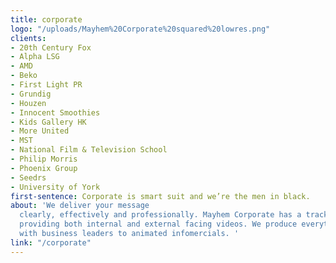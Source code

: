 ```yaml
---
title: corporate
logo: "/uploads/Mayhem%20Corporate%20squared%20lowres.png"
clients:
- 20th Century Fox
- Alpha LSG
- AMD
- Beko
- First Light PR
- Grundig
- Houzen
- Innocent Smoothies
- Kids Gallery HK
- More United
- MST
- National Film & Television School
- Philip Morris
- Phoenix Group
- Seedrs
- University of York
first-sentence: Corporate is smart suit and we’re the men in black.
about: 'We deliver your message
  clearly, effectively and professionally. Mayhem Corporate has a track record of
  providing both internal and external facing videos. We produce everything from interviews
  with business leaders to animated infomercials. '
link: "/corporate"
---
```


